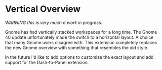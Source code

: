 # Vertical Overview
*WARNING this is very much a work in progress.*

Gnome has had vertically stacked workspaces for a long time. The Gnome 40 update unfortunately made the switch to a horizontal layout.
A choice that many Gnome users disagree with. This extension completely replaces the new Gnome overview with something that resembles the old style.

In the future I'd like to add options to customize the exact layout and add support for the Dash-to-Panel extension.
